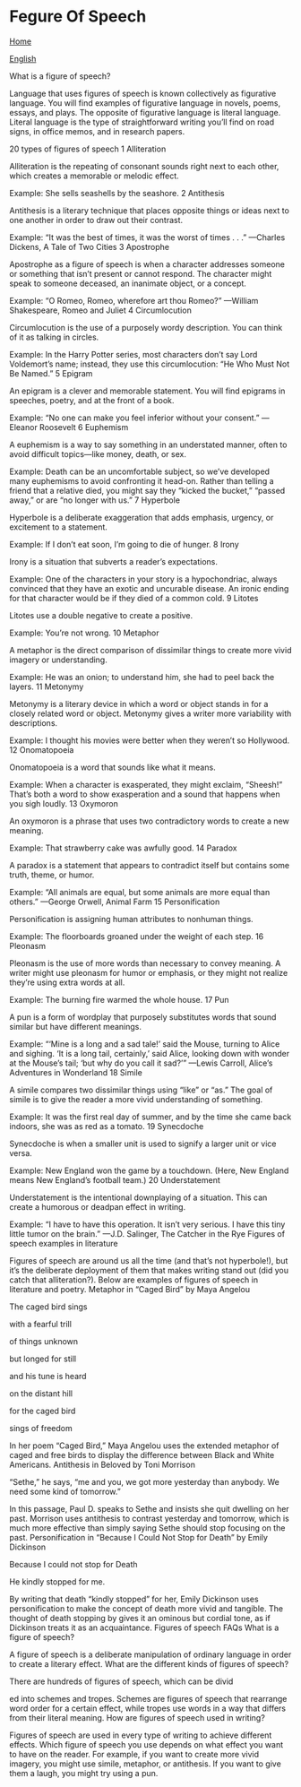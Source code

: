 # Fegure Of Speech


[Home](all-files-links.md)

[English](all-english-links.md)






What is a figure of speech?

Language that uses figures of speech is known collectively as figurative language. You will find examples of figurative language in novels, poems, essays, and plays. The opposite of figurative language is literal language. Literal language is the type of straightforward writing you’ll find on road signs, in office memos, and in research papers.


20 types of figures of speech
1 Alliteration

Alliteration is the repeating of consonant sounds right next to each other, which creates a memorable or melodic effect.

Example: She sells seashells by the seashore.
2 Antithesis

Antithesis is a literary technique that places opposite things or ideas next to one another in order to draw out their contrast.

Example: “It was the best of times, it was the worst of times . . .” —Charles Dickens, A Tale of Two Cities
3  Apostrophe

Apostrophe as a figure of speech is when a character addresses someone or something that isn’t present or cannot respond. The character might speak to someone deceased, an inanimate object, or a concept.

Example: “O Romeo, Romeo, wherefore art thou Romeo?” —William Shakespeare, Romeo and Juliet
4  Circumlocution

Circumlocution is the use of a purposely wordy description. You can think of it as talking in circles.

Example: In the Harry Potter series, most characters don’t say Lord Voldemort’s name; instead, they use this circumlocution: “He Who Must Not Be Named.”
5 Epigram

An epigram is a clever and memorable statement. You will find epigrams in speeches, poetry, and at the front of a book.

Example: “No one can make you feel inferior without your consent.” —Eleanor Roosevelt
6 Euphemism

A euphemism is a way to say something in an understated manner, often to avoid difficult topics—like money, death, or sex.

Example: Death can be an uncomfortable subject, so we’ve developed many euphemisms to avoid confronting it head-on. Rather than telling a friend that a relative died, you might say they “kicked the bucket,” “passed away,” or are “no longer with us.”
7 Hyperbole

Hyperbole is a deliberate exaggeration that adds emphasis, urgency, or excitement to a statement.

Example: If I don’t eat soon, I’m going to die of hunger.
8  Irony

Irony is a situation that subverts a reader’s expectations.

Example: One of the characters in your story is a hypochondriac, always convinced that they have an exotic and uncurable disease. An ironic ending for that character would be if they died of a common cold.
9 Litotes

Litotes use a double negative to create a positive.

Example: You’re not wrong.
10 Metaphor

A metaphor is the direct comparison of dissimilar things to create more vivid imagery or understanding.

Example: He was an onion; to understand him, she had to peel back the layers.
11 Metonymy

Metonymy is a literary device in which a word or object stands in for a closely related word or object. Metonymy gives a writer more variability with descriptions.

Example: I thought his movies were better when they weren’t so Hollywood.
12 Onomatopoeia

Onomatopoeia is a word that sounds like what it means.

Example: When a character is exasperated, they might exclaim, “Sheesh!” That’s both a word to show exasperation and a sound that happens when you sigh loudly.
13 Oxymoron

An oxymoron is a phrase that uses two contradictory words to create a new meaning.

Example: That strawberry cake was awfully good.
14 Paradox

A paradox is a statement that appears to contradict itself but contains some truth, theme, or humor.

Example: “All animals are equal, but some animals are more equal than others.” —George Orwell, Animal Farm
15 Personification

Personification is assigning human attributes to nonhuman things.

Example: The floorboards groaned under the weight of each step.
16 Pleonasm

Pleonasm is the use of more words than necessary to convey meaning. A writer might use pleonasm for humor or emphasis, or they might not realize they’re using extra words at all.

Example: The burning fire warmed the whole house.
17 Pun

A pun is a form of wordplay that purposely substitutes words that sound similar but have different meanings.

Example: “‘Mine is a long and a sad tale!’ said the Mouse, turning to Alice and sighing. ‘It is a long tail, certainly,’ said Alice, looking down with wonder at the Mouse’s tail; ‘but why do you call it sad?’” —Lewis Carroll, Alice’s Adventures in Wonderland
18 Simile

A simile compares two dissimilar things using “like” or “as.” The goal of simile is to give the reader a more vivid understanding of something.

Example: It was the first real day of summer, and by the time she came back indoors, she was as red as a tomato.
19  Synecdoche

Synecdoche is when a smaller unit is used to signify a larger unit or vice versa.

Example: New England won the game by a touchdown. (Here, New England means New England’s football team.)
20 Understatement

Understatement is the intentional downplaying of a situation. This can create a humorous or deadpan effect in writing.

Example: “I have to have this operation. It isn’t very serious. I have this tiny little tumor on the brain.” —J.D. Salinger, The Catcher in the Rye
Figures of speech examples in literature

Figures of speech are around us all the time (and that’s not hyperbole!), but it’s the deliberate deployment of them that makes writing stand out (did you catch that alliteration?). Below are examples of figures of speech in literature and poetry.
Metaphor in “Caged Bird” by Maya Angelou

The caged bird sings

with a fearful trill

of things unknown

but longed for still

and his tune is heard

on the distant hill

for the caged bird

sings of freedom



In her poem “Caged Bird,” Maya Angelou uses the extended metaphor of caged and free birds to display the difference between Black and White Americans.
Antithesis in Beloved by Toni Morrison

“Sethe,” he says, “me and you, we got more yesterday than anybody. We need some kind of tomorrow.”

In this passage, Paul D. speaks to Sethe and insists she quit dwelling on her past. Morrison uses antithesis to contrast yesterday and tomorrow, which is much more effective than simply saying Sethe should stop focusing on the past.
Personification in “Because I Could Not Stop for Death” by Emily Dickinson

Because I could not stop for Death

He kindly stopped for me.

By writing that death “kindly stopped” for her, Emily Dickinson uses personification to make the concept of death more vivid and tangible. The thought of death stopping by gives it an ominous but cordial tone, as if Dickinson treats it as an acquaintance.
Figures of speech FAQs
What is a figure of speech?

A figure of speech is a deliberate manipulation of ordinary language in order to create a literary effect.
What are the different kinds of figures of speech?

There are hundreds of figures of speech, which can be divid

ed into schemes and tropes. Schemes are figures of speech that rearrange word order for a certain effect, while tropes use words in a way that differs from their literal meaning.
How are figures of speech used in writing?

Figures of speech are used in every type of writing to achieve different effects. Which figure of speech you use depends on what effect you want to have on the reader. For example, if you want to create more vivid imagery, you might use simile, metaphor, or antithesis. If you want to give them a laugh, you might try using a pun.









